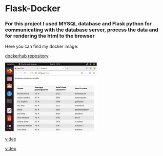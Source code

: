 # Flask-Docker

### For this project I used MYSQL database and Flask python for communicating with the database server, process the data and for rendering the html to the browser

Here you can find my docker image: 

[dockerhub repository](https://hub.docker.com/repository/docker/nevosmic/bynet_docker)

<img src="app/screen-shots/table.png" width="300">

[video](https://clipchamp.com/watch/Xyxd3XAE7gt)

[video](https://clipchamp.com/watch/7HaQvIri0hg)


